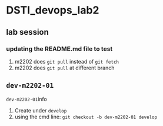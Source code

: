 # DSTI_devops_lab2

## lab session 

### updating the README.md file to test 

1. m2202 does `git pull` instead of `git fetch`
2. m2202 does `git pull` at different branch

## `dev-m2202-01` 

`dev-m2202-01`info

1. Create under `develop`
2. using the cmd line: `git checkout -b dev-m2202-01 develop`